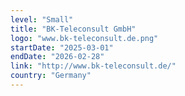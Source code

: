 ```yaml
---
level: "Small"
title: "BK-Teleconsult GmbH"
logo: "www.bk-teleconsult.de.png"
startDate: "2025-03-01"
endDate: "2026-02-28"
link: "http://www.bk-teleconsult.de/"
country: "Germany"
---
```

